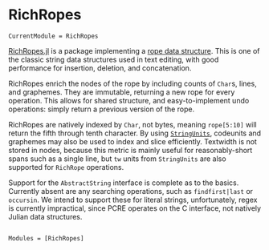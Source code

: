 # RichRopes

```@meta
CurrentModule = RichRopes
```

[RichRopes.jl](https://github.com/mnemnion/RichRopes.jl) is a package implementing a
[rope data structure](https://www.wikiwand.com/en/Rope_(data_structure)).  This is
one of the classic string data structures used in text editing, with good performance
for insertion, deletion, and concatenation.

RichRopes enrich the nodes of the rope by including counts of `Char`s, lines, and
graphemes.  They are immutable, returning a new rope for every operation.  This
allows for shared structure, and easy-to-implement undo operations: simply return a
previous version of the rope.

RichRopes are natively indexed by `Char`, not bytes, meaning `rope[5:10]` will return
the fifth through tenth character.  By using
[`StringUnits`](https://mnemnion.github.io/StringUnits.jl/), codeunits and graphemes
may also be used to index and slice efficiently.  Textwidth is not stored in nodes,
because this metric is mainly useful for reasonably-short spans such as a single line,
but `tw` units from `StringUnits` are also supported for `RichRope` operations.

Support for the `AbstractString` interface is complete as to the basics.  Currently
absent are any searching operations, such as `findfirst|last` or `occursin`.  We
intend to support these for literal strings, unfortunately, regex is currently
impractical, since PCRE operates on the C interface, not natively Julian data
structures.

```@index
```

```@autodocs
Modules = [RichRopes]
```
